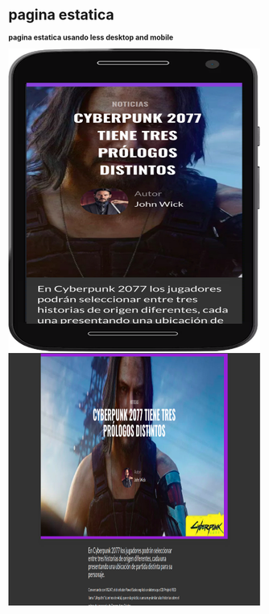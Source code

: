 # pagina estatica
__pagina estatica usando less desktop and mobile__

<img src="./images/127.0.0.1_5500_platzi-games-less-publico-master_html_articulo.html(Moto G4) (1).png" alt="screenshot de motog4" width="500" height="600">
<img src="./images/Captura de pantalla de 2021-02-28 19-53-49.png" alt="screenshot de motog4" width="500" height="500">
